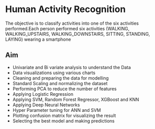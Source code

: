 # Human Activity Recognition
The objective is to classify activities into one of the six activities performed.Each person performed six activities (WALKING, WALKING_UPSTAIRS, WALKING_DOWNSTAIRS, SITTING, STANDING, LAYING) wearing a smartphone

## Aim

- Univariate and Bi variate analysis to understand the Data
- Data visualizations using various charts
- Cleaning and preparing the data for modelling
- Standard Scaling and normalizing the dataset
- Performing PCA to reduce the number of features
- Applying Logistic Regression
- Applying SVM, Random Forest Regressor, XGBoost and KNN
- Applying Deep Neural Networks
- Hyper Parameter tuning for ANN and SVM
- Plotting confusion matrix for visualizing the result
- Selecting the best model and making predictions
